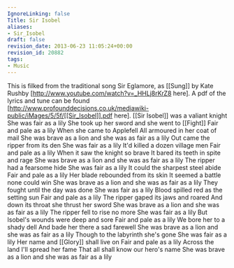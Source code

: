 ```yaml
---
IgnoreLinking: false
Title: Sir Isobel
aliases:
- Sir_Isobel
draft: false
revision_date: 2013-06-23 11:05:24+00:00
revision_id: 20882
tags:
- Music
---
```


This is filked from the traditional song Sir Eglamore, as [[Sung]] by Kate Rushby [http://www.youtube.com/watch?v=_HHLj8rKrZ8 here]. 
A pdf of the lyrics and tune can be found [http://www.profounddecisions.co.uk/mediawiki-public/iMages/5/5f/[[Sir_Isobel]].pdf here]. 
[[Sir Isobel]] was a valiant knight
She was fair as a lily 
She took up her sword and she went to [[Fight]]
Fair and pale as a lily
When she came to Applefell
All armoured in her coat of mail
She was brave as a lion and she was as fair as a lily
Out came the ripper from its den
She was fair as a lily
It'd killed a dozen village men
Fair and pale as a lily
When it saw the knight so brave
It bared its teeth in spite and rage
She was brave as a lion and she was as fair as a lily
The ripper had a fearsome hide
She was fair as a lily 
It could the sharpest steel abide
Fair and pale as a lily
Her blade rebounded from its skin
It seemed a battle none could win
She was brave as a lion and she was as fair as a lily
They fought until the day was done
She was fair as a lily 
Blood spilled red as the setting sun
Fair and pale as a lily
The ripper gaped its jaws and roared
And down its throat she thrust her sword
She was brave as a lion and she was as fair as a lily
The ripper fell to rise no more
She was fair as a lily 
But Isobel's wounds were deep and sore
Fair and pale as a lily
We bore her to a shady dell
And bade her there a sad farewell
She was brave as a lion and she was as fair as a lily
Though to the labyrinth she's gone
She was fair as a lily 
Her name and [[Glory]] shall live on
Fair and pale as a lily
Across the land I'll spread her fame
That all shall know our hero's name
She was brave as a lion and she was as fair as a lily